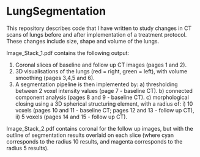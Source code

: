 # LungSegmentation

This repository describes code that I have written to study changes in CT scans
of lungs before and after implementation of a treatment protocol. These changes
include size, shape and volume of the lungs.

Image_Stack_1.pdf contains the following output:
1) Coronal slices of baseline and follow up CT images (pages 1 and 2).
2) 3D visualisations of the lungs (red = right, green = left), with volume
   smoothing (pages 3,4,5 and 6).
3) A segmentation pipeline is then implemented by:
a) thresholding between 2 voxel intensity values (page 7 - baseline CT).
b) connected component analysis (pages 8 and 9 - baseline CT).
c) morphological closing using a 3D spherical structuring element, with a
   radius of:
i)  10 voxels (pages 10 and 11 - baseline CT; pages 12 and 13 - follow up CT),
ii) 5 voxels (pages 14 and 15 - follow up CT).

Image_Stack_2.pdf contains coronal for the follow up images, but with the
outline of segmentation results overlaid on each slice (where cyan corresponds
to the radius 10 results, and magenta corresponds to the radius 5 results).
